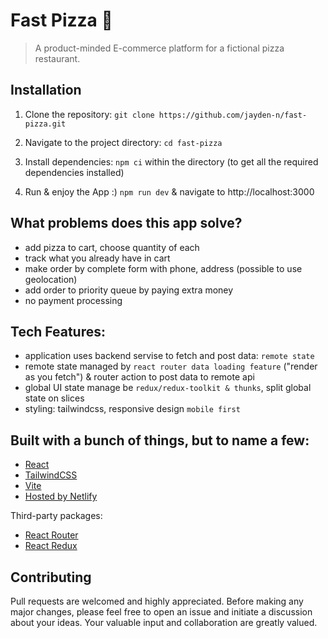 # Fast Pizza 🍕

> A product-minded E-commerce platform for a fictional pizza restaurant.


## Installation

1. Clone the repository:
`git clone https://github.com/jayden-n/fast-pizza.git`

2. Navigate to the project directory:
  `cd fast-pizza`

3. Install dependencies: `npm ci` within the directory (to get all the required dependencies installed)

4. Run & enjoy the App :) `npm run dev` & navigate to http://localhost:3000


## What problems does this app solve?

- add pizza to cart, choose quantity of each
- track what you already have in cart
- make order by complete form with phone, address (possible to use geolocation)
- add order to priority queue by paying extra money
- no payment processing


## Tech Features:

- application uses backend servise to fetch and post data: `remote state`
- remote state managed by `react router data loading feature` ("render as you fetch") & router action to post data to remote api
- global UI state manage be `redux/redux-toolkit & thunks`, split global state on slices
- styling: tailwindcss, responsive design `mobile first`

## Built with a bunch of things, but to name a few:


- [React](https://react.dev)
- [TailwindCSS](https://tailwindcss.com)
- [Vite](https://vitejs.dev)
- [Hosted by Netlify](https://www.netlify.com)

Third-party packages:

- [React Router](https://reactrouter.com/en/main)
- [React Redux](https://react-redux.js.org/)

## Contributing

Pull requests are welcomed and highly appreciated. Before making any major changes, please feel free to open an issue and initiate a discussion about your ideas. Your valuable input and collaboration are greatly valued.
